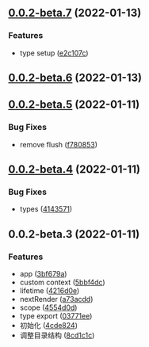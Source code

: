 ## [0.0.2-beta.7](https://github.com/JasKang/dakar/compare/0.0.2-beta.6...0.0.2-beta.7) (2022-01-13)

### Features

- type setup ([e2c107c](https://github.com/JasKang/dakar/commit/e2c107c1d971e9ca8cfffb17d02e0f6a733ae40f))

## [0.0.2-beta.6](https://github.com/JasKang/dakar/compare/0.0.2-beta.5...0.0.2-beta.6) (2022-01-13)

## [0.0.2-beta.5](https://github.com/JasKang/dakar/compare/0.0.2-beta.4...0.0.2-beta.5) (2022-01-11)

### Bug Fixes

- remove flush ([f780853](https://github.com/JasKang/dakar/commit/f7808539bd9b1bbeb75fe5d4dae86970b37f63e5))

## [0.0.2-beta.4](https://github.com/JasKang/dakar/compare/0.0.2-beta.3...0.0.2-beta.4) (2022-01-11)

### Bug Fixes

- types ([4143571](https://github.com/JasKang/dakar/commit/41435710cb3ef36d47060a443fd600c4d4ab2506))

## 0.0.2-beta.3 (2022-01-11)

### Features

- app ([3bf679a](https://github.com/JasKang/dakar/commit/3bf679a38ad92469c9b5da6f1267c327081bf9a4))
- custom context ([5bbf4dc](https://github.com/JasKang/dakar/commit/5bbf4dc6b6b4b813ac82ed3e4784534f11655a03))
- lifetime ([4216d0e](https://github.com/JasKang/dakar/commit/4216d0e132f283ff4655710a1229b0f12cf058d6))
- nextRender ([a73acdd](https://github.com/JasKang/dakar/commit/a73acddfeabca7b33060cfe5ac3424d042874d5a))
- scope ([4554d0d](https://github.com/JasKang/dakar/commit/4554d0d45b5597ccb2676bdf801971119a81803a))
- type export ([03771ee](https://github.com/JasKang/dakar/commit/03771ee40ef362f90848c39092f375f850efd811))
- 初始化 ([4cde824](https://github.com/JasKang/dakar/commit/4cde824e39d9701320d427bea8fa5dfe52965256))
- 调整目录结构 ([8cd1c1c](https://github.com/JasKang/dakar/commit/8cd1c1c85ba737e012dfacc5458b4c9840405ea3))
